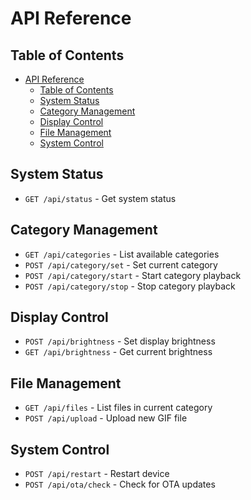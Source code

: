 # API Reference

## Table of Contents

- [API Reference](#api-reference)
  - [Table of Contents](#table-of-contents)
  - [System Status](#system-status)
  - [Category Management](#category-management)
  - [Display Control](#display-control)
  - [File Management](#file-management)
  - [System Control](#system-control)

## System Status

- `GET /api/status` - Get system status

## Category Management

- `GET /api/categories` - List available categories
- `POST /api/category/set` - Set current category
- `POST /api/category/start` - Start category playback
- `POST /api/category/stop` - Stop category playback

## Display Control

- `POST /api/brightness` - Set display brightness
- `GET /api/brightness` - Get current brightness

## File Management

- `GET /api/files` - List files in current category
- `POST /api/upload` - Upload new GIF file

## System Control

- `POST /api/restart` - Restart device
- `POST /api/ota/check` - Check for OTA updates